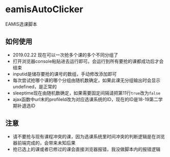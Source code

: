 # eamisAutoClicker
EAMIS选课脚本
## 如何使用
- 2019.02.22 现在可以一次抢多个课的多个不同分组了
- 打开浏览器console粘贴进去运行即可。会运行到所有要抢的课都成功后才会结束
- inputid是储存要抢的课号的数组，手动修改添加即可
- 每次尝试抢哪个课的哪个分组由随机数确定，如果此课无分组输出时会显示undefined，是正常的
- sleeptime现在由随机数确定，如果需要固定间隔请把第11行`true`改为`false`
- ajax函数中url末的profileId改为对应选课系统的ID，现在的ID是18-19第二学期补退选ID
## 注意
- 请不要抢与现有课程冲突的课，因为选课系统里时间冲突的判断逻辑是在浏览器前端完成的，会带来未知后果
- 抢已选上的课或者已修过的课会直接浏览器报错，我没做脚本内的报错逻辑
